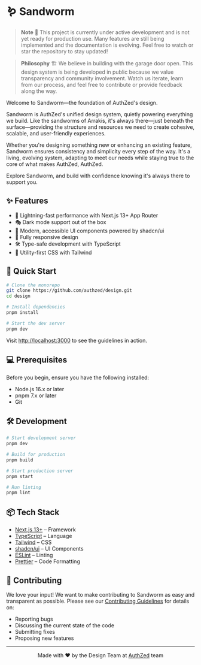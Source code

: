 # 🪱 Sandworm

> **Note**
> 🚧 This project is currently under active development and is not yet ready for production use.
> Many features are still being implemented and the documentation is evolving.
> Feel free to watch or star the repository to stay updated!

> **Philosophy**
> 🏗️ We believe in building with the garage door open. This design system is being developed in public
> because we value transparency and community involvement. Watch us iterate, learn from our process,
> and feel free to contribute or provide feedback along the way.

Welcome to Sandworm—the foundation of AuthZed's design.

Sandworm is AuthZed's unified design system, quietly powering everything we build. Like the sandworms of Arrakis, it's always there—just beneath the surface—providing the structure and resources we need to create cohesive, scalable, and user-friendly experiences.

Whether you're designing something new or enhancing an existing feature, Sandworm ensures consistency and simplicity every step of the way. It's a living, evolving system, adapting to meet our needs while staying true to the core of what makes AuthZed, AuthZed.

Explore Sandworm, and build with confidence knowing it's always there to support you.

## ✨ Features

- 🚀 Lightning-fast performance with Next.js 13+ App Router
- 🎭 Dark mode support out of the box
- 🧩 Modern, accessible UI components powered by shadcn/ui
- 📱 Fully responsive design
- 🛠 Type-safe development with TypeScript
- 🎯 Utility-first CSS with Tailwind

## 🚀 Quick Start

```bash
# Clone the monorepo
git clone https://github.com/authzed/design.git
cd design

# Install dependencies
pnpm install

# Start the dev server
pnpm dev
```

Visit [http://localhost:3000](http://localhost:3000) to see the guidelines in action.

## 💻 Prerequisites

Before you begin, ensure you have the following installed:
- Node.js 16.x or later
- pnpm 7.x or later
- Git

## 🛠 Development

```bash
# Start development server
pnpm dev

# Build for production
pnpm build

# Start production server
pnpm start

# Run linting
pnpm lint
```

## 📦 Tech Stack

- [Next.js 13+](https://nextjs.org/) – Framework
- [TypeScript](https://www.typescriptlang.org/) – Language
- [Tailwind](https://tailwindcss.com/) – CSS
- [shadcn/ui](https://ui.shadcn.com/) – UI Components
- [ESLint](https://eslint.org/) – Linting
- [Prettier](https://prettier.io/) – Code Formatting

## 🤝 Contributing

We love your input! We want to make contributing to Sandworm as easy and transparent as possible. Please see our [Contributing Guidelines](.github/CONTRIBUTING.md) for details on:

- Reporting bugs
- Discussing the current state of the code
- Submitting fixes
- Proposing new features

---

<div align="center">

Made with ❤️ by the Design Team at [AuthZed](https://authzed.com) team

</div>
